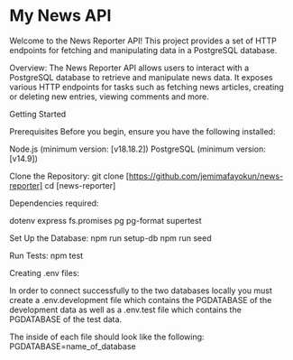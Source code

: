 # My News API

Welcome to the News Reporter API! This project provides a set of HTTP endpoints for fetching and manipulating data in a PostgreSQL database.

Overview:
The News Reporter API allows users to interact with a PostgreSQL database to retrieve and manipulate news data. It exposes various HTTP endpoints for tasks such as fetching news articles, creating or deleting new entries, viewing comments and more.

Getting Started

Prerequisites
Before you begin, ensure you have the following installed:

Node.js (minimum version: [v18.18.2])
PostgreSQL (minimum version: [v14.9])

Clone the Repository:
git clone [https://github.com/jemimafayokun/news-reporter]
cd [news-reporter]

Dependencies required:

dotenv
express
fs.promises
pg
pg-format
supertest

Set Up the Database:
npm run setup-db
npm run seed

Run Tests:
npm test

Creating .env files:

In order to connect successfully to the two databases locally you must create a .env.development file which contains the PGDATABASE of the development data as well as a .env.test file which contains the PGDATABASE of the test data.

The inside of each file should look like the following:
PGDATABASE=name_of_database
